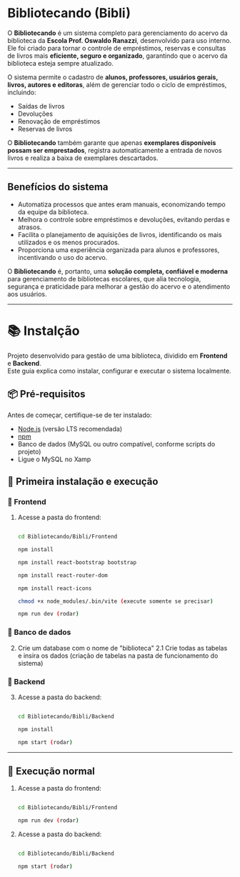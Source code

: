 # Bibliotecando (Bibli)

O **Bibliotecando** é um sistema completo para gerenciamento do acervo da biblioteca da **Escola Prof. Oswaldo Ranazzi**, desenvolvido para uso interno. Ele foi criado para tornar o controle de empréstimos, reservas e consultas de livros mais **eficiente, seguro e organizado**, garantindo que o acervo da biblioteca esteja sempre atualizado.

O sistema permite o cadastro de **alunos, professores, usuários gerais, livros, autores e editoras**, além de gerenciar todo o ciclo de empréstimos, incluindo:

- Saídas de livros  
- Devoluções  
- Renovação de empréstimos  
- Reservas de livros  

O **Bibliotecando** também garante que apenas **exemplares disponíveis possam ser emprestados**, registra automaticamente a entrada de novos livros e realiza a baixa de exemplares descartados.

---


## Benefícios do sistema

- Automatiza processos que antes eram manuais, economizando tempo da equipe da biblioteca.  
- Melhora o controle sobre empréstimos e devoluções, evitando perdas e atrasos.  
- Facilita o planejamento de aquisições de livros, identificando os mais utilizados e os menos procurados.  
- Proporciona uma experiência organizada para alunos e professores, incentivando o uso do acervo.  

O **Bibliotecando** é, portanto, uma **solução completa, confiável e moderna** para gerenciamento de bibliotecas escolares, que alia tecnologia, segurança e praticidade para melhorar a gestão do acervo e o atendimento aos usuários.

---


# 📚 Instalção

Projeto desenvolvido para gestão de uma biblioteca, dividido em **Frontend** e **Backend**.  
Este guia explica como instalar, configurar e executar o sistema localmente.  

## 📦 Pré-requisitos

Antes de começar, certifique-se de ter instalado:

- [Node.js](https://nodejs.org/) (versão LTS recomendada)  
- [npm](https://www.npmjs.com/)  
- Banco de dados (MySQL ou outro compatível, conforme scripts do projeto)  
- Ligue o MySQL no Xamp

## 🚀 Primeira instalação e execução

### 🔹 Frontend

1. Acesse a pasta do frontend:
   ```bash
   
   cd Bibliotecando/Bibli/Frontend
   
   npm install
   
   npm install react-bootstrap bootstrap
   
   npm install react-router-dom
   
   npm install react-icons
   
   chmod +x node_modules/.bin/vite (execute somente se precisar)

   npm run dev (rodar)

### 🔹 Banco de dados
 2. Crie um database com o nome de "biblioteca"
   2.1 Crie todas as tabelas e insira os dados (criação de tabelas na pasta de funcionamento do sistema)

### 🔹 Backend

3. Acesse a pasta do backend:
   ```bash
   
   cd Bibliotecando/Bibli/Backend
   
   npm install

   npm start (rodar)

 ---
   
## 🚀 Execução normal 
1. Acesse a pasta do frontend:
   ```bash
   
   cd Bibliotecando/Bibli/Frontend
   
   npm run dev (rodar)
   

2. Acesse a pasta do backend:
   ```bash
   
   cd Bibliotecando/Bibli/Backend
   
   npm start (rodar)
